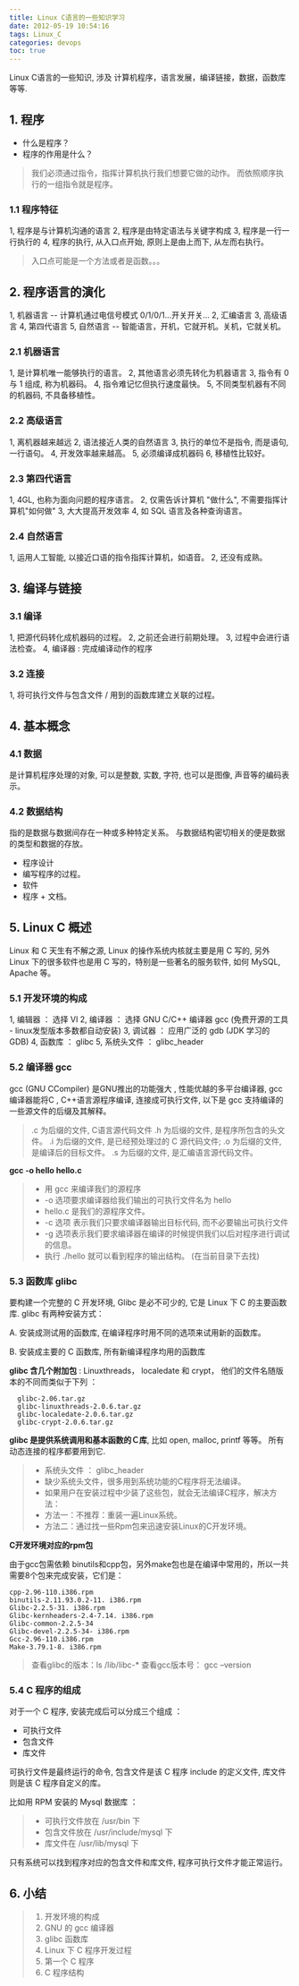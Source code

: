 ```yaml
---
title: Linux C语言的一些知识学习
date: 2012-05-19 10:54:16
tags: Linux_C
categories: devops
toc: true
---
```


Linux C语言的一些知识, 涉及 计算机程序，语言发展，编译链接，数据，函数库等等.

<!--more-->

## 1. 程序

* 什么是程序？
* 程序的作用是什么？

> 我们必须通过指令，指挥计算机执行我们想要它做的动作。 而依照顺序执行的一组指令就是程序。

### 1.1 程序特征

1, 程序是与计算机沟通的语言
2, 程序是由特定语法与关键字构成
3, 程序是一行一行执行的
4, 程序的执行, 从入口点开始, 原则上是由上而下, 从左而右执行。

> 入口点可能是一个方法或者是函数。。。

## 2. 程序语言的演化

1, 机器语言   --  计算机通过电信号模式 0/1/0/1...开关开关...
2, 汇编语言
3, 高级语言
4, 第四代语言
5, 自然语言   --  智能语言，开机，它就开机。关机，它就关机。

### 2.1 机器语言

 1, 是计算机唯一能够执行的语言。
 2, 其他语言必须先转化为机器语言
 3, 指令有 0 与 1 组成, 称为机器码。
 4, 指令难记忆但执行速度最快。
 5, 不同类型机器有不同的机器码, 不具备移植性。

### 2.2 高级语言 

 1, 离机器越来越远
 2, 语法接近人类的自然语言
 3, 执行的单位不是指令,  而是语句, 一行语句。
 4, 开发效率越来越高。
 5, 必须编译成机器码
 6, 移植性比较好。

### 2.3 第四代语言

 1, 4GL, 也称为面向问题的程序语言。
 2, 仅需告诉计算机 "做什么", 不需要指挥计算机"如何做"
 3, 大大提高开发效率
 4, 如 SQL 语言及各种查询语言。

### 2.4 自然语言

 1, 运用人工智能, 以接近口语的指令指挥计算机，如语音。
 2, 还没有成熟。

## 3. 编译与链接
 
### 3.1 编译

 1, 把源代码转化成机器码的过程。
 2, 之前还会进行前期处理。
 3, 过程中会进行语法检查。
 4, 编译器 :  完成编译动作的程序

### 3.2 连接

 1, 将可执行文件与包含文件 / 用到的函数库建立关联的过程。

## 4. 基本概念

### 4.1 数据
 
 是计算机程序处理的对象, 可以是整数, 实数, 字符, 也可以是图像, 声音等的编码表示。

### 4.2 数据结构
 
 指的是数据与数据间存在一种或多种特定关系。 与数据结构密切相关的便是数据的类型和数据的存放。

 * 程序设计
 * 编写程序的过程。
 * 软件
 * 程序 + 文档。

## 5. Linux C 概述

Linux 和 C 天生有不解之源, Linux 的操作系统内核就主要是用 C 写的, 另外 Linux 下的很多软件也是用 C 写的，特别是一些著名的服务软件, 如何 MySQL, Apache 等。

### 5.1 开发环境的构成

1, 编辑器 ： 选择 VI
2, 编译器 ： 选择 GNU C/C++ 编译器 gcc (免费开源的工具 - linux发型版本多数都自动安装)
3, 调试器 ： 应用广泛的 gdb (JDK 学习的 GDB)
4, 函数库 ： glibc
5, 系统头文件 ： glibc_header

### 5.2 编译器 gcc

gcc (GNU CCompiler) 是GNU推出的功能强大 , 性能优越的多平台编译器, gcc 编译器能将C , C++语言源程序编译, 连接成可执行文件, 以下是 gcc 支持编译的一些源文件的后缀及其解释。
  
> .c 为后缀的文件, C语言源代码文件
> .h 为后缀的文件, 是程序所包含的头文件。
> .i 为后缀的文件, 是已经预处理过的 C 源代码文件;
> .o 为后缀的文件, 是编译后的目标文件。
> .s 为后缀的文件, 是汇编语言源代码文件。
  
**gcc -o hello hello.c**
 
> * 用 gcc 来编译我们的源程序
> * -o 选项要求编译器给我们输出的可执行文件名为 hello
> * hello.c 是我们的源程序文件。
> * -c 选项 表示我们只要求编译器输出目标代码, 而不必要输出可执行文件
> * -g 选项表示我们要求编译器在编译的时候提供我们以后对程序进行调试的信息。
> * 执行 ./hello 就可以看到程序的输出结构。 (在当前目录下去找)
 
### 5.3 函数库 glibc

要构建一个完整的 C 开发环境, Glibc 是必不可少的, 它是 Linux 下 C 的主要函数库. glibc 有两种安装方式：

 A. 安装成测试用的函数库, 在编译程序时用不同的选项来试用新的函数库。
 
 B. 安装成主要的 C 函数库, 所有新编译程序均用的函数库
 
**glibc 含几个附加包** : Linuxthreads， localedate 和 crypt， 他们的文件名随版本的不同而类似于下列 ：
 
 ```  
   glibc-2.06.tar.gz
   glibc-linuxthreads-2.0.6.tar.gz
   glibc-localedate-2.0.6.tar.gz
   glibc-crypt-2.0.6.tar.gz
```
   
**glibc 是提供系统调用和基本函数的Ｃ库**, 比如 open, malloc, printf 等等。 所有动态连接的程序都要用到它.

> * 系统头文件 ： glibc_header
> * 缺少系统头文件，很多用到系统功能的C程序将无法编译。
> * 如果用户在安装过程中少装了这些包，就会无法编译C程序，解决方法：
> * 方法一：不推荐：重装一遍Linux系统。
> * 方法二：通过找一些Rpm包来迅速安装Linux的C开发环境。

**C开发环境对应的rpm包**

由于gcc包需依赖 binutils和cpp包，另外make包也是在编译中常用的，所以一共需要8个包来完成安装，它们是：

```
cpp-2.96-110.i386.rpm
binutils-2.11.93.0.2-11. i386.rpm
Glibc-2.2.5-31. i386.rpm
Glibc-kernheaders-2.4-7.14. i386.rpm
Glibc-common-2.2.5-34
Glibc-devel-2.2.5-34- i386.rpm
Gcc-2.96-110.i386.rpm
Make-3.79.1-8. i386.rpm
```

> 查看glibc的版本：ls /lib/libc-*
> 查看gcc版本号： gcc –version
  
### 5.4 C 程序的组成 
 
对于一个 C 程序, 安装完成后可以分成三个组成 ：
  
- 可执行文件
- 包含文件
- 库文件
 
可执行文件是最终运行的命令, 包含文件是该 C 程序 include 的定义文件, 库文件则是该 C 程序自定义的库。
    
比如用 RPM 安装的 Mysql 数据库 ：

> - 可执行文件放在 /usr/bin 下
> - 包含文件放在  /usr/include/mysql 下
> - 库文件在     /usr/lib/mysql 下

只有系统可以找到程序对应的包含文件和库文件, 程序可执行文件才能正常运行。

## 6. 小结

> 1. 开发环境的构成
> 2. GNU 的 gcc 编译器
> 3. glibc 函数库
> 4. Linux 下 C 程序开发过程
> 5. 第一个 C 程序
> 6. C 程序结构

 
